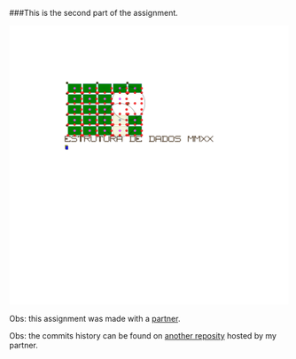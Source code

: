 ###This is the second part of the assignment.

![output-example-for-dq-command](output-files/b1-bsc-000/dq/b1-bsc-000-dq.svg)

Obs: this assignment was made with a [partner](https://github.com/wellintonpiassa).

Obs: the commits history can be found on [another reposity](https://github.com/wellintonpiassa/Estrutura-de-Dados) hosted by my partner.
